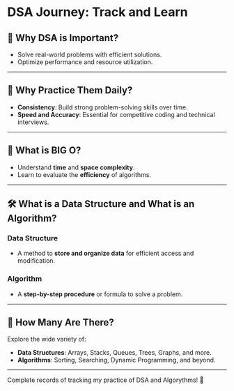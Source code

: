 # DSA Journey: Track and Learn

## 📌 Why DSA is Important?
- Solve real-world problems with efficient solutions.  
- Optimize performance and resource utilization.

---

## 🚀 Why Practice Them Daily?
- **Consistency**: Build strong problem-solving skills over time.  
- **Speed and Accuracy**: Essential for competitive coding and technical interviews.

---

## 🧠 What is BIG O?
- Understand **time** and **space complexity**.  
- Learn to evaluate the **efficiency** of algorithms.

---

## 🛠️ What is a Data Structure and What is an Algorithm?
### Data Structure
- A method to **store and organize data** for efficient access and modification.

### Algorithm
- A **step-by-step procedure** or formula to solve a problem.

---

## 🔢 How Many Are There?
Explore the wide variety of:
- **Data Structures**: Arrays, Stacks, Queues, Trees, Graphs, and more.  
- **Algorithms**: Sorting, Searching, Dynamic Programming, and beyond.

---

Complete records of tracking my practice of DSA and Algorythms! 🚀
